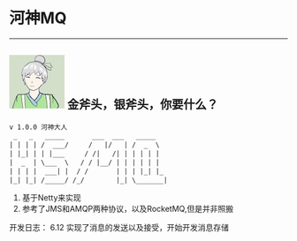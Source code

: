 # 河神MQ
---
![a](zimage/hs.jpeg) 金斧头，银斧头，你要什么？
---
```
v 1.0.0 河神大人
 _   _   _____       ___  ___   _____    
| | | | /  ___/     /   |/   | /  _  \   
| |_| | | |___     / /|   /| | | | | |   
|  _  | \___  \   / / |__/ | | | | | |   
| | | |  ___| |  / /       | | | |_| |_  
|_| |_| /_____/ /_/        |_| \_______|  
```
1. 基于Netty来实现
2. 参考了JMS和AMQP两种协议，以及RocketMQ,但是并非照搬


开发日志：
6.12 实现了消息的发送以及接受，开始开发消息存储
